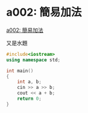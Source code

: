 # a002: 簡易加法

[a002: 簡易加法](https://zerojudge.tw/ShowProblem?problemid=a002)

又是水題

~~~cpp
#include<iostream>
using namespace std;

int main()
{
    int a, b;
    cin >> a >> b;
    cout << a + b;
    return 0;
}
